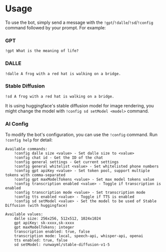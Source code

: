 # Usage

To use the bot, simply send a message with the `!gpt`/`!dalle`/`!sd`/`!config` command followed by your prompt. For example:

### GPT

```
!gpt What is the meaning of life?
```

### DALLE

```
!dalle A frog with a red hat is walking on a bridge.
```

### Stable Diffusion

```
!sd A frog with a red hat is walking on a bridge.
```

It is using huggingface's stable diffusion model for image rendering, you might change the model with `!config sd setModel <model>` command.

### AI Config

To modify the bot's configuration, you can use the `!config` command. Run `!config help` for detail:

```
Available commands:
	!config dalle size <value> - Set dalle size to <value>
	!config chat id - Get the ID of the chat
	!config general settings - Get current settings
	!config general whitelist <value> - Set whitelisted phone numbers
	!config gpt apiKey <value> - Set token pool, support multiple tokens with comma-separated
	!config gpt maxModelTokens <value> - Set max model tokens value
	!config transcription enabled <value> - Toggle if transcription is enabled
	!config transcription mode <value> - Set transcription mode
	!config tts enabled <value> - Toggle if TTS is enabled
	!config sd setModel <value> - Set the model to be used of Stable Diffusion (with huggingface)

Available values:
	dalle size: 256x256, 512x512, 1024x1024
	gpt apiKey: sk-xxxx,sk-xxxx
	gpt maxModelTokens: integer
	transcription enabled: true, false
	transcription mode: local, speech-api, whisper-api, openai
	tts enabled: true, false
	sd setModel: runwayml/stable-diffusion-v1-5
```
